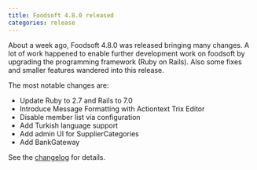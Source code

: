 ```yaml
---
title: Foodsoft 4.8.0 released
categories: release
---
```


About a week ago, Foodsoft 4.8.0 was released bringing many changes.
A lot of work happened to enable further development work on foodsoft by upgrading the programming framework (Ruby on Rails).
Also some fixes and smaller features wandered into this release.

The most notable changes are:

- Update Ruby to 2.7 and Rails to 7.0
- Introduce Message Formatting with Actiontext Trix Editor
- Disable member list via configuration
- Add Turkish language support
- Add admin UI for SupplierCategories
- Add BankGateway

See the [changelog](https://github.com/foodcoops/foodsoft/releases/tag/v4.8.0) for details.
